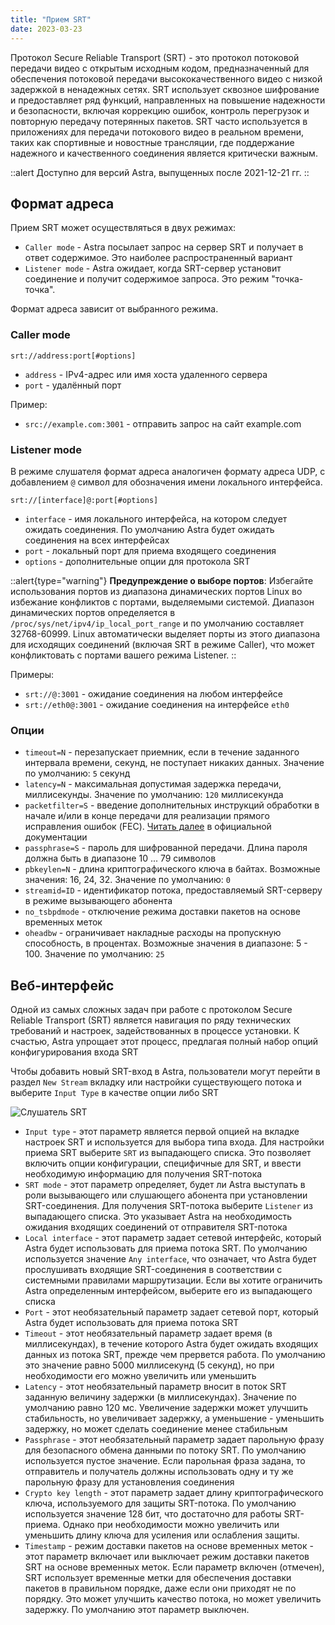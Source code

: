 ```yaml
---
title: "Прием SRT"
date: 2023-03-23
---
```


Протокол Secure Reliable Transport (SRT) - это протокол потоковой передачи видео с открытым исходным кодом, предназначенный для обеспечения потоковой передачи высококачественного видео с низкой задержкой в ненадежных сетях. SRT использует сквозное шифрование и предоставляет ряд функций, направленных на повышение надежности и безопасности, включая коррекцию ошибок, контроль перегрузок и повторную передачу потерянных пакетов. SRT часто используется в приложениях для передачи потокового видео в реальном времени, таких как спортивные и новостные трансляции, где поддержание надежного и качественного соединения является критически важным.

::alert Доступно для версий Astra, выпущенных после 2021-12-21 гг. ::

## Формат адреса[](https://help.cesbo.com/astra/receiving/ip/srt#address-format)

Прием SRT может осуществляться в двух режимах:

- `Caller mode` - Astra посылает запрос на сервер SRT и получает в ответ содержимое. Это наиболее распространенный вариант
- `Listener mode` - Astra ожидает, когда SRT-сервер установит соединение и получит содержимое запроса. Это режим "точка-точка".

Формат адреса зависит от выбранного режима.

### Caller mode

```
srt://address:port[#options]
```

- `address` - IPv4-адрес или имя хоста удаленного сервера
- `port` - удалённый порт

Пример:

- `src://example.com:3001` - отправить запрос на сайт example.com

### Listener mode

В режиме слушателя формат адреса аналогичен формату адреса UDP, с добавлением `@` символ для обозначения имени локального интерфейса.

```
srt://[interface]@:port[#options]
```

- `interface` - имя локального интерфейса, на котором следует ожидать соединения. По умолчанию Astra будет ожидать соединения на всех интерфейсах
- `port` - локальный порт для приема входящего соединения
- `options` - дополнительные опции для протокола SRT

::alert{type="warning"}
**Предупреждение о выборе портов**: Избегайте использования портов из диапазона динамических портов Linux во избежание конфликтов с портами, выделяемыми системой. Диапазон динамических портов определяется в `/proc/sys/net/ipv4/ip_local_port_range` и по умолчанию составляет 32768-60999. Linux автоматически выделяет порты из этого диапазона для исходящих соединений (включая SRT в режиме Caller), что может конфликтовать с портами вашего режима Listener.
::

Примеры:

- `srt://@:3001` - ожидание соединения на любом интерфейсе
- `srt://eth0@:3001` - ожидание соединения на интерфейсе `eth0`

### Опции

- `timeout=N` - перезапускает приемник, если в течение заданного интервала времени, секунд, не поступает никаких данных. Значение по умолчанию: `5` секунд
- `latency=N` - максимальная допустимая задержка передачи, миллисекунды. Значение по умолчанию: `120` миллисекунда
- `packetfilter=S` - введение дополнительных инструкций обработки в начале и/или в конце передачи для реализации прямого исправления ошибок (FEC). [Читать далее](https://github.com/Haivision/srt/blob/master/docs/features/packet-filtering-and-fec.md#configuring-the-fec-filter) в официальной документации
- `passphrase=S` - пароль для шифрованной передачи. Длина пароля должна быть в диапазоне 10 ... 79 символов
- `pbkeylen=N` - длина криптографического ключа в байтах. Возможные значения: 16, 24, 32. Значение по умолчанию: `0`
- `streamid=ID` - идентификатор потока, предоставляемый SRT-серверу в режиме вызывающего абонента
- `no_tsbpdmode` - отключение режима доставки пакетов на основе временных меток
- `oheadbw` - ограничивает накладные расходы на пропускную способность, в процентах. Возможные значения в диапазоне: 5 - 100. Значение по умолчанию: `25`

## Веб-интерфейс[](https://help.cesbo.com/astra/receiving/ip/srt#web-interface)

Одной из самых сложных задач при работе с протоколом Secure Reliable Transport (SRT) является навигация по ряду технических требований и настроек, задействованных в процессе установки. К счастью, Astra упрощает этот процесс, предлагая полный набор опций конфигурирования входа SRT

Чтобы добавить новый SRT-вход в Astra, пользователи могут перейти в раздел `New Stream` вкладку или настройки существующего потока и выберите `Input Type` в качестве опции либо SRT

![Слушатель SRT](https://cdn.cesbo.com/help/astra/receiving/ip/srt/listener.png)

- `Input type` - этот параметр является первой опцией на вкладке настроек SRT и используется для выбора типа входа. Для настройки приема SRT выберите `SRT` из выпадающего списка. Это позволяет включить опции конфигурации, специфичные для SRT, и ввести необходимую информацию для получения SRT-потока
- `SRT mode` - этот параметр определяет, будет ли Astra выступать в роли вызывающего или слушающего абонента при установлении SRT-соединения. Для получения SRT-потока выберите `Listener` из выпадающего списка. Это указывает Astra на необходимость ожидания входящих соединений от отправителя SRT-потока
- `Local interface` - этот параметр задает сетевой интерфейс, который Astra будет использовать для приема потока SRT. По умолчанию используется значение `Any interface`, что означает, что Astra будет прослушивать входящие SRT-соединения в соответствии с системными правилами маршрутизации. Если вы хотите ограничить Astra определенным интерфейсом, выберите его из выпадающего списка
- `Port` - этот необязательный параметр задает сетевой порт, который Astra будет использовать для приема потока SRT
- `Timeout` - этот необязательный параметр задает время (в миллисекундах), в течение которого Astra будет ожидать входящих данных из потока SRT, прежде чем прервется работа. По умолчанию это значение равно 5000 миллисекунд (5 секунд), но при необходимости его можно увеличить или уменьшить
- `Latency` - этот необязательный параметр вносит в поток SRT заданную величину задержки (в миллисекундах). Значение по умолчанию равно 120 мс. Увеличение задержки может улучшить стабильность, но увеличивает задержку, а уменьшение - уменьшить задержку, но может сделать соединение менее стабильным
- `Passphrase` - этот необязательный параметр задает парольную фразу для безопасного обмена данными по потоку SRT. По умолчанию используется пустое значение. Если парольная фраза задана, то отправитель и получатель должны использовать одну и ту же парольную фразу для установления соединения
- `Crypto key length` - этот параметр задает длину криптографического ключа, используемого для защиты SRT-потока. По умолчанию используется значение 128 бит, что достаточно для работы SRT-приема. Однако при необходимости можно увеличить или уменьшить длину ключа для усиления или ослабления защиты.
- `Timestamp` - режим доставки пакетов на основе временных меток - этот параметр включает или выключает режим доставки пакетов SRT на основе временных меток. Если параметр включен (отмечен), SRT использует временные метки для обеспечения доставки пакетов в правильном порядке, даже если они приходят не по порядку. Это может улучшить качество потока, но может увеличить задержку. По умолчанию этот параметр выключен.
